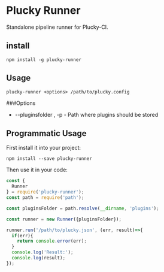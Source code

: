 Plucky Runner
===

Standalone pipeline runner for Plucky-CI.

install
---

```shell
npm install -g plucky-runner
```

Usage
---

```shell
plucky-runner <options> /path/to/plucky.config
```

###Options

 * --pluginsfolder <folder>, -p <folder> - Path where plugins should be stored

Programmatic Usage
---

First install it into your project:

```
npm install --save plucky-runner
```

Then use it in your code:

```javascript
const {
  Runner
} = require('plucky-runner');
const path = require('path');

const pluginsFolder = path.resolve(__dirname, 'plugins');

const runner = new Runner({pluginsFolder});

runner.run('/path/to/plucky.json', (err, result)=>{
  if(err){
    return console.error(err);
  }
  console.log('Result:');
  console.log(result);
});
```
